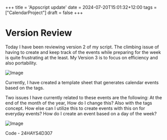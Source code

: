 +++
title = 'Appscript update'
date = 2024-07-20T15:01:32+12:00
tags = ["CalendarProject"]
draft = false
+++

# Version Review
Today I have been reviewing version 2 of my script. The climbing issue of having to create and keep track of the events while preparing for the week is quite frustrating at the least.  My Version 3 is to focus on efficiency and also portability. 

![Image](CorrectDate.png)

Currently, I have created a template sheet that generates calendar events based on the tags. 

Two issues I have currently related to these events are the following:
At the end of the month of the year, How do I change this?
Also with the tags concept. How else can I utilize this to create events with this on for everyday events?
How do I create an event based on a day of the week?

![Image](ExcelSheet.png)

Code - 24HAYS4D307